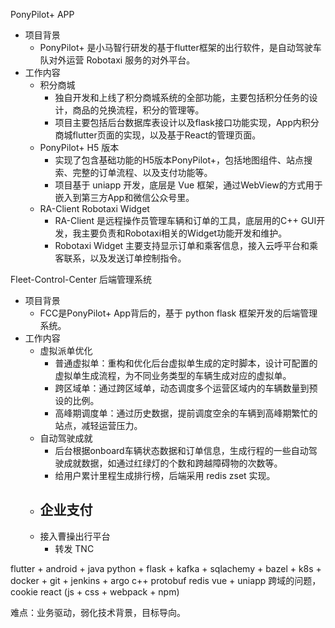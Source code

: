 PonyPilot+ APP
- 项目背景
    - PonyPilot+ 是小马智行研发的基于flutter框架的出行软件，是自动驾驶车队对外运营 Robotaxi 服务的对外平台。
- 工作内容
    - 积分商城
        - 独自开发和上线了积分商城系统的全部功能，主要包括积分任务的设计，商品的兑换流程，积分的管理等。
        - 项目主要包括后台数据库表设计以及flask接口功能实现，App内积分商城flutter页面的实现，以及基于React的管理页面。
    - PonyPilot+ H5 版本
        - 实现了包含基础功能的H5版本PonyPilot+，包括地图组件、站点搜索、完整的订单流程、以及支付功能等。
        - 项目基于 uniapp 开发，底层是 Vue 框架，通过WebView的方式用于嵌入到第三方App和微信公众号里。
    - RA-Client Robotaxi Widget
        - RA-Client 是远程操作员管理车辆和订单的工具，底层用的C++ GUI开发，我主要负责和Robotaxi相关的Widget功能开发和维护。
        - Robotaxi Widget 主要支持显示订单和乘客信息，接入云呼平台和乘客联系，以及发送订单控制指令。

Fleet-Control-Center 后端管理系统
- 项目背景
    - FCC是PonyPilot+ App背后的，基于 python flask 框架开发的后端管理系统。
- 工作内容
    - 虚拟派单优化
        - 普通虚拟单：重构和优化后台虚拟单生成的定时脚本，设计可配置的虚拟单生成流程，为不同业务类型的车辆生成对应的虚拟单。
        - 跨区域单：通过跨区域单，动态调度多个运营区域内的车辆数量到预设的比例。
        - 高峰期调度单：通过历史数据，提前调度空余的车辆到高峰期繁忙的站点，减轻运营压力。
    - 自动驾驶成就
        - 后台根据onboard车辆状态数据和订单信息，生成行程的一些自动驾驶成就数据，如通过红绿灯的个数和跨越障碍物的次数等。
        - 给用户累计里程生成排行榜，后端采用 redis zset 实现。
    - 企业支付
        - 
    - 接入曹操出行平台
        - 转发 TNC


flutter + android + java
python + flask + kafka + sqlachemy + bazel + k8s + docker + git + jenkins + argo
c++ protobuf
redis
vue + uniapp 跨域的问题，cookie
react (js + css + webpack + npm)

难点：业务驱动，弱化技术背景，目标导向。
